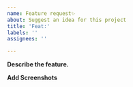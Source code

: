 ```yaml
---
name: Feature request✨
about: Suggest an idea for this project
title: 'Feat:'
labels: ''
assignees: ''

---
```


**Describe the feature.**
<!--A clear and concise description of your new feature.-->

**Add Screenshots**
<!--Add sufficient SS to propose your feature.-->

